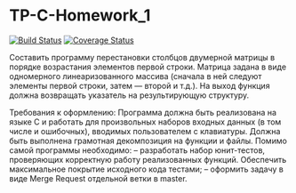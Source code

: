 # TP-C-Homework_1

[![Build Status](https://travis-ci.org/Arugaf/TP-C-Homework_1.svg?branch=making-hw)](https://travis-ci.org/Arugaf/TP-C-Homework_1) [![Coverage Status](https://coveralls.io/repos/github/Arugaf/TP-C-Homework_1/badge.svg?branch=making-hw)](https://coveralls.io/github/Arugaf/TP-C-Homework_1?branch=making-hw)

Составить программу перестановки столбцов двумерной матрицы в порядке возрастания элементов первой строки. Матрица задана в виде одномерного линеаризованного массива (сначала в ней следуют элементы первой строки, затем — второй и т.д.). На выход функция должна возвращать указатель на результирующую структуру.

Требования к оформлению:
Программа должна быть реализована на языке C и работать для произвольных наборов входных данных (в том числе и ошибочных), вводимых пользователем с клавиатуры. Должна быть выполнена грамотная декомпозиция на функции и файлы.
Помимо самой программы необходимо:
– разработать набор юнит-тестов, проверяющих корректную работу реализованных функций. Обеспечить максимальное покрытие исходного кода тестами;
– оформить задачу в виде Merge Request отдельной ветки в master.

